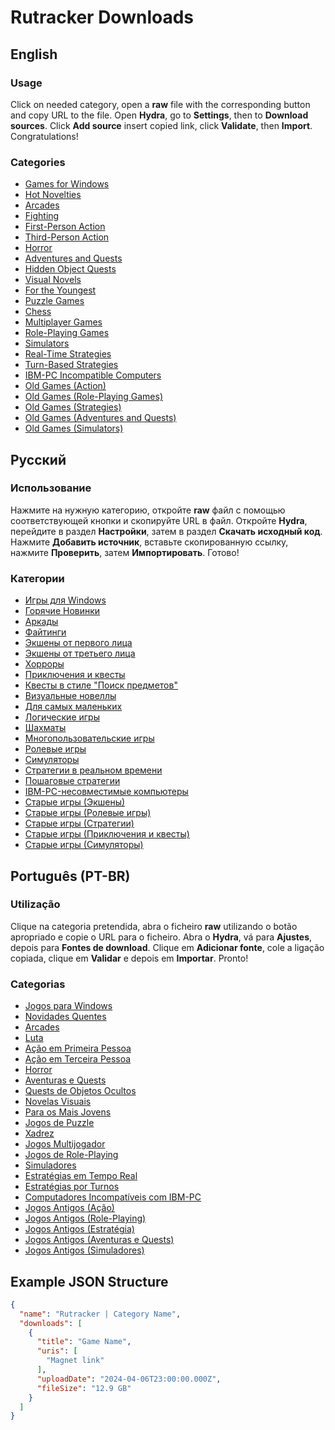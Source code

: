 # Rutracker Downloads

## English
### Usage

Click on needed category, open a **raw** file with the corresponding button and copy URL to the file.
Open **Hydra**, go to **Settings**, then to **Download sources**. Click **Add source** insert copied link, click **Validate**, then **Import**. Congratulations!

### Categories

- [Games for Windows](https://raw.githubusercontent.com/KekitU/rutracker-hydra-links/main/Categories/5.json)
- [Hot Novelties](https://raw.githubusercontent.com/KekitU/rutracker-hydra-links/main/Categories/635.json)
- [Arcades](https://raw.githubusercontent.com/KekitU/rutracker-hydra-links/main/Categories/127.json)
- [Fighting](https://raw.githubusercontent.com/KekitU/rutracker-hydra-links/main/Categories/2203.json)
- [First-Person Action](https://raw.githubusercontent.com/KekitU/rutracker-hydra-links/main/Categories/647.json)
- [Third-Person Action](https://raw.githubusercontent.com/KekitU/rutracker-hydra-links/main/Categories/646.json)
- [Horror](https://raw.githubusercontent.com/KekitU/rutracker-hydra-links/main/Categories/50.json)
- [Adventures and Quests](https://raw.githubusercontent.com/KekitU/rutracker-hydra-links/main/Categories/53.json)
- [Hidden Object Quests](https://raw.githubusercontent.com/KekitU/rutracker-hydra-links/main/Categories/1008.json)
- [Visual Novels](https://raw.githubusercontent.com/KekitU/rutracker-hydra-links/main/Categories/900.json)
- [For the Youngest](https://raw.githubusercontent.com/KekitU/rutracker-hydra-links/main/Categories/128.json)
- [Puzzle Games](https://raw.githubusercontent.com/KekitU/rutracker-hydra-links/main/Categories/2204.json)
- [Chess](https://raw.githubusercontent.com/KekitU/rutracker-hydra-links/main/Categories/278.json)
- [Multiplayer Games](https://raw.githubusercontent.com/KekitU/rutracker-hydra-links/main/Categories/2118.json)
- [Role-Playing Games](https://raw.githubusercontent.com/KekitU/rutracker-hydra-links/main/Categories/52.json)
- [Simulators](https://raw.githubusercontent.com/KekitU/rutracker-hydra-links/main/Categories/54.json)
- [Real-Time Strategies](https://raw.githubusercontent.com/KekitU/rutracker-hydra-links/main/Categories/51.json)
- [Turn-Based Strategies](https://raw.githubusercontent.com/KekitU/rutracker-hydra-links/main/Categories/2226.json)
- [IBM-PC Incompatible Computers](https://raw.githubusercontent.com/KekitU/rutracker-hydra-links/main/Categories/2228.json)
- [Old Games (Action)](https://raw.githubusercontent.com/KekitU/rutracker-hydra-links/main/Categories/1310.json)
- [Old Games (Role-Playing Games)](https://raw.githubusercontent.com/KekitU/rutracker-hydra-links/main/Categories/2410.json)
- [Old Games (Strategies)](https://raw.githubusercontent.com/KekitU/rutracker-hydra-links/main/Categories/2205.json)
- [Old Games (Adventures and Quests)](https://raw.githubusercontent.com/KekitU/rutracker-hydra-links/main/Categories/2225.json)
- [Old Games (Simulators)](https://raw.githubusercontent.com/KekitU/rutracker-hydra-links/main/Categories/2206.json)


## Русский

### Использование

Нажмите на нужную категорию, откройте **raw** файл с помощью соответствующей кнопки и скопируйте URL в файл.
Откройте **Hydra**, перейдите в раздел **Настройки**, затем в раздел **Скачать исходный код**. Нажмите **Добавить источник**, вставьте скопированную ссылку, нажмите **Проверить**, затем **Импортировать**. Готово!

### Категории

- [Игры для Windows](5.json)
- [Горячие Новинки](635.json)
- [Аркады](127.json)
- [Файтинги](2203.json)
- [Экшены от первого лица](647.json)
- [Экшены от третьего лица](646.json)
- [Хорроры](50.json)
- [Приключения и квесты](53.json)
- [Квесты в стиле "Поиск предметов"](1008.json)
- [Визуальные новеллы](900.json)
- [Для самых маленьких](128.json)
- [Логические игры](2204.json)
- [Шахматы](278.json)
- [Многопользовательские игры](2118.json)
- [Ролевые игры](52.json)
- [Симуляторы](54.json)
- [Стратегии в реальном времени](51.json)
- [Пошаговые стратегии](2226.json)
- [IBM-PC-несовместимые компьютеры](2228.json)
- [Старые игры (Экшены)](1310.json)
- [Старые игры (Ролевые игры)](2410.json)
- [Старые игры (Стратегии)](2205.json)
- [Старые игры (Приключения и квесты)](2225.json)
- [Старые игры (Симуляторы)](2206.json)

## Português (PT-BR)

### Utilização

Clique na categoria pretendida, abra o ficheiro **raw** utilizando o botão apropriado e copie o URL para o ficheiro.
Abra o **Hydra**, vá para **Ajustes**, depois para **Fontes de download**. Clique em **Adicionar fonte**, cole a ligação copiada, clique em **Validar** e depois em **Importar**. Pronto!

### Categorias

- [Jogos para Windows](5.json)
- [Novidades Quentes](635.json)
- [Arcades](127.json)
- [Luta](2203.json)
- [Ação em Primeira Pessoa](647.json)
- [Ação em Terceira Pessoa](646.json)
- [Horror](50.json)
- [Aventuras e Quests](53.json)
- [Quests de Objetos Ocultos](1008.json)
- [Novelas Visuais](900.json)
- [Para os Mais Jovens](128.json)
- [Jogos de Puzzle](2204.json)
- [Xadrez](278.json)
- [Jogos Multijogador](2118.json)
- [Jogos de Role-Playing](52.json)
- [Simuladores](54.json)
- [Estratégias em Tempo Real](51.json)
- [Estratégias por Turnos](2226.json)
- [Computadores Incompatíveis com IBM-PC](2228.json)
- [Jogos Antigos (Ação)](1310.json)
- [Jogos Antigos (Role-Playing)](2410.json)
- [Jogos Antigos (Estratégia)](2205.json)
- [Jogos Antigos (Aventuras e Quests)](2225.json)
- [Jogos Antigos (Simuladores)](2206.json)


## Example JSON Structure

```json
{
  "name": "Rutracker | Category Name",
  "downloads": [
    {
      "title": "Game Name",
      "uris": [
        "Magnet link"
      ],
      "uploadDate": "2024-04-06T23:00:00.000Z",
      "fileSize": "12.9 GB"
    }
  ]
}

